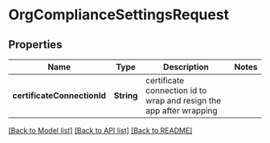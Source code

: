 # OrgComplianceSettingsRequest

## Properties
Name | Type | Description | Notes
------------ | ------------- | ------------- | -------------
**certificateConnectionId** | **String** | certificate connection id to wrap and resign the app after wrapping | 

[[Back to Model list]](../README.md#documentation-for-models) [[Back to API list]](../README.md#documentation-for-api-endpoints) [[Back to README]](../README.md)


